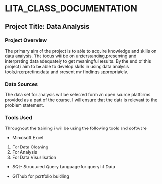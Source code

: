# LITA_CLASS_DOCUMENTATION
## Project Title: Data Analysis

### Project Overview
The primary aim of the project is to able to acquire knowledge and skills on data analysis. The focus will be on understanding,presenting and interpreting data adequately to get meaningful results. By the end of this project,i aim to be able to develop skills in using data analysis tools,interpreting data and present my findings appropriately.

### Data Sources
The data set for analysis will be selected form an open source platforms provided as a part of the course. I will ensure that the data is relevant to the problem statement.

### Tools Used
Throughout the training i will be using the following tools and software

- Mircosoft Excel

1. For Data Cleaning
2. For Analysis
3. For Data Visualisation
   
- SQL- Structured Query Language for queryinf Data

- GIThub for portfolio buidling
